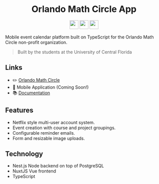 <h1 align="center">
    Orlando Math Circle App
</h1>

<p align="center">
  <img src="https://forthebadge.com/images/badges/made-with-typescript.svg?sanitize=true" height="28px" />
  <img src="https://img.shields.io/codecov/c/github/duckies/omc-app?style=for-the-badge&token=BECI5FX2MP" height="28px" />
  <img src="https://forthebadge.com/images/badges/powered-by-black-magic.svg?sanitize=true" height="28px" />
</p>

Mobile event calendar platform built on TypeScript for the Orlando Math Circle non-profit organization.

> Built by the students at the University of Central Florida

## Links

- ✏️ [Orlando Math Circle](https://orlandomathcircle.org)
- 🚧 Mobile Application (Coming Soon!)
- 📚 [Documentation](https://duckies.github.com/omc-app/)

## Features

- Netflix style multi-user account system.
- Event creation with course and project groupings.
- Configurable reminder emails.
- Form and resizable image uploads.

## Technology

- Nest.js Node backend on top of PostgreSQL
- NuxtJS Vue frontend
- TypeScript
